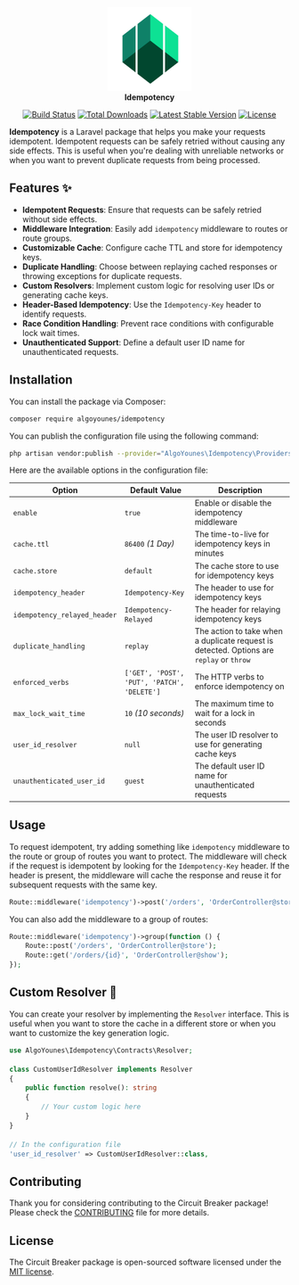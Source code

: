 <p align="center">
<img width="150" height="150" src="assets/logo.png" alt="Laravel Idempotency Logo"/>
<br><b>Idempotency</b>
</p>
<p align="center">
<a href="https://github.com/algoyounes/idempotency/actions"><img src="https://github.com/algoyounes/idempotency/actions/workflows/unit-tests.yml/badge.svg" alt="Build Status"></a>
<a href="https://packagist.org/packages/algoyounes/idempotency"><img src="https://img.shields.io/packagist/dt/algoyounes/idempotency" alt="Total Downloads"></a>
<a href="https://packagist.org/packages/algoyounes/idempotency"><img src="https://img.shields.io/packagist/v/algoyounes/idempotency" alt="Latest Stable Version"></a>
<a href="https://packagist.org/packages/algoyounes/idempotency"><img src="https://img.shields.io/packagist/l/algoyounes/idempotency" alt="License"></a>
</p>

**Idempotency** is a Laravel package that helps you make your requests idempotent. Idempotent requests can be safely retried without causing any side effects. This is useful when you're dealing with unreliable networks or when you want to prevent duplicate requests from being processed.

## Features ✨

- **Idempotent Requests**: Ensure that requests can be safely retried without side effects.
- **Middleware Integration**: Easily add `idempotency` middleware to routes or route groups.
- **Customizable Cache**: Configure cache TTL and store for idempotency keys.
- **Duplicate Handling**: Choose between replaying cached responses or throwing exceptions for duplicate requests.
- **Custom Resolvers**: Implement custom logic for resolving user IDs or generating cache keys.
- **Header-Based Idempotency**: Use the `Idempotency-Key` header to identify requests.
- **Race Condition Handling**: Prevent race conditions with configurable lock wait times.
- **Unauthenticated Support**: Define a default user ID name for unauthenticated requests.

## Installation

You can install the package via Composer:

```bash
composer require algoyounes/idempotency
```

You can publish the configuration file using the following command:

```bash
php artisan vendor:publish --provider="AlgoYounes\Idempotency\Providers\IdempotencyServiceProvider" --tag="config"
```

Here are the available options in the configuration file:

| Option | Default Value                               | Description |
| --- |---------------------------------------------| --- |
| `enable` | `true`                                      | Enable or disable the idempotency middleware |
| `cache.ttl` | `86400` _(1 Day)_                           | The time-to-live for idempotency keys in minutes |
| `cache.store` | `default`                                   | The cache store to use for idempotency keys |
| `idempotency_header` | `Idempotency-Key`                           | The header to use for idempotency keys |
| `idempotency_relayed_header` | `Idempotency-Relayed`                       | The header for relaying idempotency keys |
| `duplicate_handling` | `replay`                                    | The action to take when a duplicate request is detected. Options are `replay` or `throw`|
| `enforced_verbs` | `['GET', 'POST', 'PUT', 'PATCH', 'DELETE']` | The HTTP verbs to enforce idempotency on |
| `max_lock_wait_time` | `10` _(10 seconds)_                         | The maximum time to wait for a lock in seconds |
| `user_id_resolver` | `null`                                      | The user ID resolver to use for generating cache keys |
| `unauthenticated_user_id` | `guest`                                     | The default user ID name for unauthenticated requests |


## Usage

To request idempotent, try adding something like `idempotency` middleware to the route or group of routes you want to protect. The middleware will check if the request is idempotent by looking for the `Idempotency-Key` header. If the header is present, the middleware will cache the response and reuse it for subsequent requests with the same key.

```php
Route::middleware('idempotency')->post('/orders', 'OrderController@store');
```

You can also add the middleware to a group of routes:

```php
Route::middleware('idempotency')->group(function () {
    Route::post('/orders', 'OrderController@store');
    Route::get('/orders/{id}', 'OrderController@show');
});
```

## Custom Resolver 🔧

You can create your resolver by implementing the `Resolver` interface. 
This is useful when you want to store the cache in a different store or when you want to customize the key generation logic.

```php
use AlgoYounes\Idempotency\Contracts\Resolver;

class CustomUserIdResolver implements Resolver
{
    public function resolve(): string
    {
        // Your custom logic here
    }
}

// In the configuration file
'user_id_resolver' => CustomUserIdResolver::class,
```

## Contributing

Thank you for considering contributing to the Circuit Breaker package! Please check the [CONTRIBUTING](CONTRIBUTING.md) file for more details.

## License

The Circuit Breaker package is open-sourced software licensed under the [MIT license](LICENSE).

